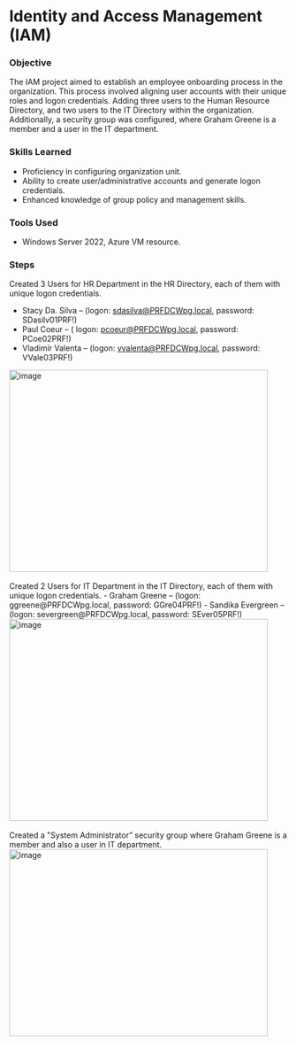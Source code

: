 # Identity and Access Management (IAM)
### Objective
The IAM project aimed to establish an employee onboarding process in the organization. This process involved aligning user accounts with their unique roles and logon credentials.  Adding three users to the Human Resource Directory, and two users to the IT Directory within the organization. Additionally, a security group was configured, where Graham Greene is a member and a user in the IT department.

### Skills Learned
- Proficiency in configuring organization unit.
- Ability to create user/administrative accounts and generate logon credentials.
- Enhanced knowledge of group policy and management skills.

### Tools Used
- Windows Server 2022, Azure VM resource.

### Steps
Created 3 Users for HR Department in the HR Directory, each of them with unique logon credentials.
- Stacy Da. Silva –  (logon: sdasilva@PRFDCWpg.local, password: SDasilv01PRF!)
- Paul Coeur – ( logon: pcoeur@PRFDCWpg.local, password: PCoe02PRF!)
- Vladimír Valenta – (logon: vvalenta@PRFDCWpg.local, password: VVale03PRF!)
<img width="468" height="365" alt="image" src="https://github.com/user-attachments/assets/5b628f39-f5ce-4ff3-8714-278b934e33b8" />
<br/> <br/>
Created 2 Users for IT Department in the IT Directory, each of them with unique logon credentials.
- Graham Greene – (logon: ggreene@PRFDCWpg.local, password: GGre04PRF!)
- Sandika Evergreen – (logon: severgreen@PRFDCWpg.local, password: SEver05PRF!)
<img width="468" height="365" alt="image" src="https://github.com/user-attachments/assets/d247a514-2356-427f-a177-9076a3c56426" />
<br/> <br/>
Created a "System Administrator” security group where Graham Greene is a member and also a user in IT department.
<img width="468" height="338" alt="image" src="https://github.com/user-attachments/assets/6111b392-6e96-4597-8c2a-4e6f5f5fd008" />
